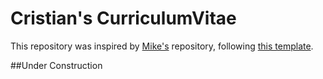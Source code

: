 # Cristian's CurriculumVitae

This repository was inspired by [Mike's](https://github.com/mikecuoco/curriculum-vitae) repository, following [this template](https://www.overleaf.com/latex/templates/autocv/scfvqfpxncwb).

##Under Construction
